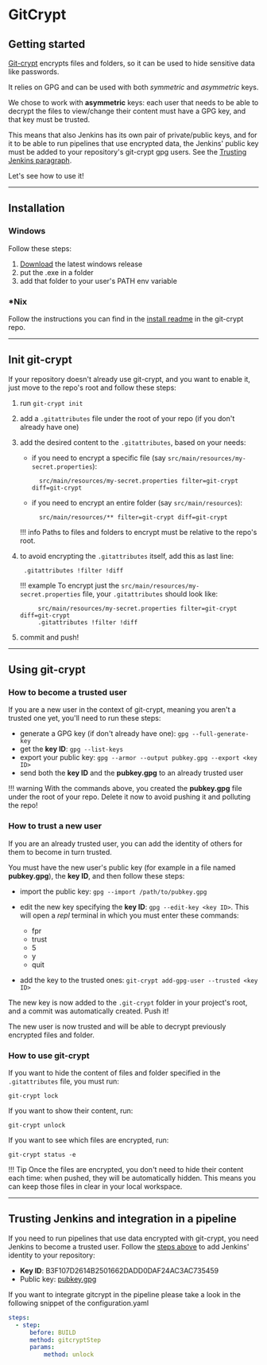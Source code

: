 # GitCrypt

## Getting started
[Git-crypt](https://github.com/AGWA/git-crypt) encrypts files and folders, so it can be used to hide sensitive data like passwords.

It relies on GPG and can be used with both _symmetric_ and _asymmetric_ keys.

We chose to work with **asymmetric** keys:
each user that needs to be able to decrypt the files to view/change their content must have a GPG key, and that key must be trusted.

This means that also Jenkins has its own pair of private/public keys, and for it to be able to run pipelines that use encrypted data, 
the Jenkins' public key must be added to your repository's git-crypt gpg users. See the [Trusting Jenkins paragraph](#trusting-jenkins).

Let's see how to use it!

---
## Installation

### Windows
Follow these steps:

1. [Download](https://github.com/oholovko/git-crypt-windows/releases) the latest windows release
1. put the .exe in a folder
1. add that folder to your user's PATH env variable

### *Nix
Follow the instructions you can find in the [install readme](https://github.com/AGWA/git-crypt/blob/master/INSTALL.md) in the git-crypt repo.

---
## Init git-crypt
If your repository doesn't already use git-crypt, and you want to enable it, just move to the repo's root and follow these steps:

1. run ```git-crypt init```
1. add a ```.gitattributes``` file under the root of your repo (if you don't already have one)
1. add the desired content to the ```.gitattributes```, based on your needs:
    - if you need to encrypt a specific file (say ```src/main/resources/my-secret.properties```):

            src/main/resources/my-secret.properties filter=git-crypt diff=git-crypt
    
    - if you need to encrypt an entire folder (say ```src/main/resources```):
        
            src/main/resources/** filter=git-crypt diff=git-crypt
            
    !!! info
        Paths to files and folders to encrypt must be relative to the repo's root.
            
1. to avoid encrypting the ```.gitattributes``` itself, add this as last line:
 
        .gitattributes !filter !diff
        
    !!! example
        To encrypt just the ```src/main/resources/my-secret.properties``` file, your ```.gitattributes``` should look like:
        
            src/main/resources/my-secret.properties filter=git-crypt diff=git-crypt
            .gitattributes !filter !diff

1. commit and push!

---
## Using git-crypt

### How to become a trusted user
If you are a new user in the context of git-crypt, meaning you aren't a trusted one yet, you'll need to run these steps:

- generate a GPG key (if don't already have one): ```gpg --full-generate-key```
- get the **key ID**: ```gpg --list-keys```
- export your public key: ```gpg --armor --output pubkey.gpg --export <key ID>``` 
- send both the **key ID** and the **pubkey.gpg** to an already trusted user

!!! warning
    With the commands above, you created the **pubkey.gpg** file under the root of your repo. Delete it now to avoid pushing it and polluting the repo!

### How to trust a new user
If you are an already trusted user, you can add the identity of others for them to become in turn trusted.
 
You must have the new user's public key (for example in a file named **pubkey.gpg**), the **key ID**, and then follow these steps:

- import the public key: ```gpg --import /path/to/pubkey.gpg``` 
- edit the new key specifying the **key ID**: ```gpg --edit-key <key ID>```. 
    This will open a _repl_ terminal in which you must enter these commands:
    
    - fpr
    - trust
    - 5
    - y
    - quit
    
- add the key to the trusted ones: ```git-crypt add-gpg-user --trusted <key ID>```

The new key is now added to the ```.git-crypt``` folder in your project's root, and a commit was automatically created. Push it!

The new user is now trusted and will be able to decrypt previously encrypted files and folder.

### How to use git-crypt 
If you want to hide the content of files and folder specified in the ```.gitattributes``` file, you must run: 

    git-crypt lock
    
If you want to show their content, run:
    
    git-crypt unlock
    
If you want to see which files are encrypted, run:

    git-crypt status -e



!!! Tip
    Once the files are encrypted, you don't need to hide their content each time: when pushed, they will be automatically hidden.
    This means you can keep those files in clear in your local workspace.
    
---
## Trusting Jenkins and integration in a pipeline
If you need to run pipelines that use data encrypted with git-crypt, you need Jenkins to become a trusted user.
Follow the [steps above](#how-to-trust-a-new-user) to add Jenkins' identity to your repository:

- **Key ID**: B3F107D2614B2501662DADD0DAF24AC3AC735459
- Public key: [pubkey.gpg](files/git-crypt/pubkey.gpg)

If you want to integrate gitcrypt in the pipeline please take a look in the following snippet of the configuration.yaml
    
```yaml
steps:
  - step:
      before: BUILD
      method: gitcryptStep
      params:
          method: unlock
```
